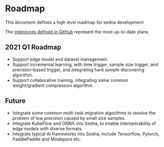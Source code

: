 # Roadmap

This document defines a high level roadmap for sedna development.

The [milestones defined in GitHub](https://github.com/kubeedge/sedna/milestones) represent the most up-to-date plans.


## 2021 Q1 Roadmap

- Support edge model and dataset management.
- Support incremental learning, with time trigger, sample size trigger, and precision-based trigger, and integrating hard sample discovering algorithm.
- Support collaborative training, integrating some common weight/gradient compression algorithm.  


## Future

- Integrate some common multi-task migration algorithms to resolve the problem of low precision caused by small size samples.
- Integrate KubeFlow and ONNX into Sedna, to enable interoperability of edge models with diverse formats.
- Integrate typical AI frameworks into Sedna, include Tensorflow, Pytorch, PaddlePaddle and Mindspore etc. 


